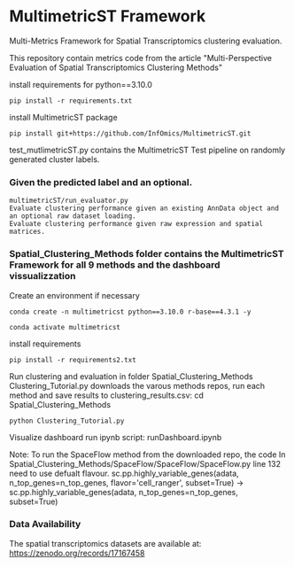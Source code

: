 # MultimetricST Framework 
Multi-Metrics Framework for Spatial Transcriptomics clustering evaluation.

This repository contain metrics code from the article "Multi-Perspective Evaluation of Spatial Transcriptomics Clustering Methods"


install requirements for python==3.10.0
````
pip install -r requirements.txt

````
install MultimetricST package
````
pip install git+https://github.com/InfOmics/MultimetricST.git
````
test_mutlimetricST.py contains the MultimetricST Test pipeline on randomly generated cluster labels. 



### Given the predicted label and an optional.
    multimetricST/run_evaluator.py
    Evaluate clustering performance given an existing AnnData object and an optional raw dataset loading.
    Evaluate clustering performance given raw expression and spatial matrices.

### Spatial_Clustering_Methods folder contains the MultimetricST Framework for all 9 methods and the dashboard vissualizzation 
Create an environment if necessary
`````
conda create -n multimetricst python==3.10.0 r-base==4.3.1 -y

conda activate multimetricst

`````
install requirements 
````
pip install -r requirements2.txt

````

Run clustering and evaluation in folder Spatial_Clustering_Methods Clustering_Tutorial.py downloads the varous methods repos, run each method and  save results to clustering_results.csv:
    cd Spatial_Clustering_Methods

    python Clustering_Tutorial.py 
    
Visualize dashboard run ipynb script:
    runDashboard.ipynb

Note: To run the SpaceFlow method from the downloaded repo, the code In Spatial_Clustering_Methods/SpaceFlow/SpaceFlow/SpaceFlow.py line 132 need to use defualt flavour.  sc.pp.highly_variable_genes(adata, n_top_genes=n_top_genes, flavor='cell_ranger', subset=True) -> sc.pp.highly_variable_genes(adata, n_top_genes=n_top_genes, subset=True)

### Data Availability ###
The spatial transcriptomics datasets are available at:  https://zenodo.org/records/17167458
